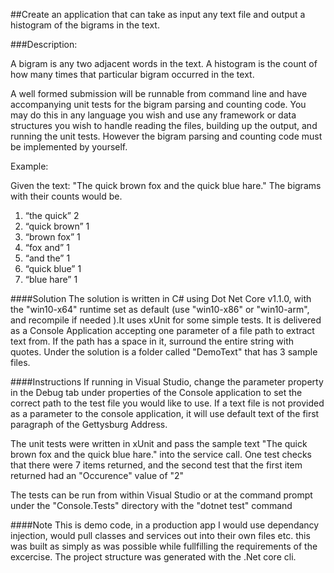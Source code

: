 ##Create an application that can take as input any text file and output a histogram of the bigrams in the text.

###Description:

A bigram is any two adjacent words in the text. A histogram is the count of how many times that particular bigram occurred in the text. 

A well formed submission will be runnable from command line and have accompanying unit tests for the bigram parsing and counting code. You may do this in any language you wish and use any framework or data structures you wish to handle reading the files, building up the output, and running the unit tests. However the bigram parsing and counting code must be implemented by yourself.

Example:

Given the text: "The quick brown fox and the quick blue hare." The bigrams with their counts would be.

1. “the quick” 2
2. “quick brown” 1
3. “brown fox” 1
4. “fox and” 1
5. “and the” 1
6. “quick blue” 1
7. “blue hare” 1

####Solution
The solution is written in C# using Dot Net Core v1.1.0, with the "win10-x64" runtime set as default (use "win10-x86" or "win10-arm", and recompile if needed ).It uses xUnit for some simple tests. It is delivered as a Console Application accepting one parameter of a file path to extract text from. If the path has a space in it, surround the entire string with quotes. Under the solution is a folder called "DemoText" that has 3 sample files. 

####Instructions
If running in Visual Studio, change the parameter property in the Debug tab under properties of the Console application to set the correct path to the test file you would like to use. If a text file is not provided as a parameter to the console application, it will use default text of the first paragraph of the Gettysburg Address.

The unit tests were written in xUnit and pass the sample text "The quick brown fox and the quick blue hare." into the service call. One test checks that there were 7 items returned, and the second test that the first item returned had an "Occurence" value of "2"

The tests can be run from within Visual Studio or at the command prompt under the "Console.Tests" directory with the "dotnet test" command

####Note
This is demo code, in a production app I would use dependancy injection, would pull classes and services out into their own files etc. this was built as simply as was possible while fullfilling the requirements of the excercise. The project structure was generated with the .Net core cli.
